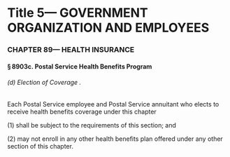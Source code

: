 
# Title 5— GOVERNMENT ORGANIZATION AND EMPLOYEES
### CHAPTER 89— HEALTH INSURANCE
#### § 8903c. Postal Service Health Benefits Program
###### (d) Election of Coverage .

Each Postal Service employee and Postal Service annuitant who elects to receive health benefits coverage under this chapter

(1) shall be subject to the requirements of this section; and

(2) may not enroll in any other health benefits plan offered under any other section of this chapter.
